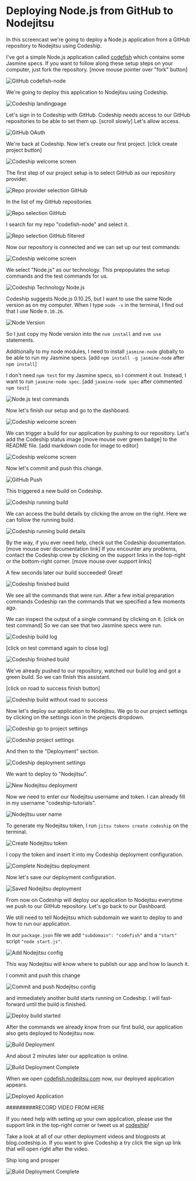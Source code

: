 












Deploying Node.js from GitHub to Nodejitsu
======================

In this screencast we're going to deploy a Node.js application from a GitHub repository to Nodejitsu using Codeship.





I've got a simple Node.js application called [codefish][codefish-repo] which contains some Jasmine specs. If you want to follow along these setup steps on your computer, just fork the repository. [move mouse pointer over "fork" button]

![GitHub codefish-node][screenshot-repository]





We're going to deploy this application to Nodejitsu using Codeship.

![Codeship landingpage][screenshot-codefish-landingpage]

Let's sign in to Codeship with GitHub. Codeship needs access to our GitHub repositories to be able to set them up. [scroll slowly] Let's allow access.

![GitHub OAuth][screenshot-oauth]

We're back at Codeship. Now let's create our first project. [click create project button]

![Codeship welcome screen][screenshot-codeship-welcome]





The first step of our project setup is to select GitHub as our repository provider.

![Repo provider selection GitHub][screenshot-repo-provider-selection]

In the list of my GitHub repositories

![Repo selection GitHub][screenshot-repo-selection]

I search for my repo "codefish-node" and select it.

![Repo selection GitHub filtered][screenshot-repo-selection-filtered]

Now our repository is connected and we can set up our test commands:

![Codeship welcome screen][screenshot-codeship-technology]

We select "Node.js" as our technology. This prepopulates the setup commands and the test commands for us.

![Codeship Technology Node.js][screenshot-codeship-technology-selected]





Codeship suggests Node.js 0.10.25, but I want to use the same Node version as on my computer. When I type `node -v` in the terminal, I find out that I use Node `0.10.26`.

![Node Version][screenshot-technology-version]

So I just copy my Node version into the `nvm install` and `nvm use` statements.

Additionally to my node modules, I need to install `jasmine-node` globally to be able to run my Jasmine specs. [add `npm install -g jasmine-node` after `npm install`]

I don't need `npm test` for my Jasmine specs, so I comment it out. Instead, I want to run `jasmine-node spec`. [add `jasmine-node spec` after commented `npm test`]

![Node.js test commands][screenshot-test-commands]





Now let's finish our setup and go to the dashboard.

![Codeship welcome screen][screenshot-codeship-dasboard]





We can trigger a build for our application by pushing to our repository. Let's add the Codeship status image [move mouse over green badge] to the README file.
[add markdown code for image to editor]

![Codeship welcome screen][screenshot-codeship-image]

Now let's commit and push this change.

![GitHub Push][screenshot-codeship-push]

This triggered a new build on Codeship.

![Codeship running build][screenshot-first-build-running]

We can access the build details by clicking the arrow on the right. Here we can follow the running build.

![Codeship running build details][screenshot-first-build-running-details]

By the way, if you ever need help, check out the Codeship documentation. [move mouse over documentation link] If you encounter any problems, contact the Codeship crew by clicking on the support links in the top-right or the bottom-right corner. [move mouse over support links]

A few seconds later our build succeeded! Great!

![Codeship finished build][screenshot-first-build-finished]

We see all the commands that were run. After a few initial preparation commands Codeship ran the commands that we specified a few moments ago.





We can inspect the output of a single command by clicking on it.
[click on test command]
So we can see that two Jasmine specs were run.

![Codeship build log][screenshot-build-log]

[click on test command again to close log]

![Codeship finished build][screenshot-first-build-finished]





We've already pushed to our repository, watched our build log and got a green build. So we can finish this assistant.

[click on road to success finish button]

![Codeship build without road to success][screenshot-build-without-road-to-success]





Now let's deploy our application to Nodejitsu. We go to our project settings by clicking on the settings icon in the projects dropdown.

![Codeship go to project settings][screenshot-go-to-project-settings]

![Codeship project settings][screenshot-project-settings]

And then to the "Deployment" section.

![Codeship deployment settings][screenshot-deployment-settings]

We want to deploy to "Nodejitsu".

![New Nodejitsu deployment][screenshot-new-deployment]





Now we need to enter our Nodejitsu username and token. I can already fill in my username "codeship-tutorials".

![Nodejitsu user name][screenshot-deployment-username]

To generate my Nodejitsu token, I run `jitsu tokens create codeship` on the terminal.

![Create Nodejitsu token][screenshot-create-deployment-token]

I copy the token and insert it into my Codeship deployment configuration.





![Complete Nodejitsu deployment][screenshot-complete-deployment]

Now let's save our deployment configuration.

![Saved Nodejitsu deployment][screenshot-saved-deployment]

From now on Codeship will deploy our application to Nodejitsu everytime we push to our GitHub repository.
Let's go back to our Dashboard.





We still need to tell Nodejitsu which subdomain we want to deploy to and how to run our application.

In our `package.json` file we add `"subdomain": "codefish"` and a `"start"` script `"node start.js"`.

![Add Nodejitsu config][screenshot-add-deployment-config]

This way Nodejitsu will know where to publish our app and how to launch it.

I commit and push this change

![Commit and push Nodejitsu config][screenshot-commit-and-push-deployment-config]





and immediately another build starts running on Codeship. I will fast-forward until the build is finished.

![Deploy build started][screenshot-deploy-build-started]

After the commands we already know from our first build, our application also gets deployed to Nodejitsu now.

![Build Deployment][screenshot-build-deployment]

And about 2 minutes later our application is online.

![Build Deployment Complete][screenshot-build-deployment-complete]





When we open [codefish.nodejitsu.com][codefish-live] now, our deployed application appears.

![Deployed Application][screenshot-deployed-application]

#########RECORD VIDEO FROM HERE

If you need help with setting up your own application, please use the support link in the top-right corner or tweet us at [codeship][codeship-twitter]!

Take a look at all of our other deployment videos and blogposts at blog.codeship.io.
If you want to give Codeship a try click the sign up link that will open right after the video.

Ship long and prosper

![Build Deployment Complete][screenshot-build-deployment-complete]



 [codeship]: https://www.codeship.io/
 [codeship-twitter]: http://www.twitter.com/codeship
 
 [codefish-repo]: https://github.com/codeship-tutorials/codefish-node
 
 
 [codefish-live]: http://codefish.nodejitsu.com
 
 [screenshot-repository]: https://raw.githubusercontent.com/codeship/screencast-storyboards/node-github-nodejitsu/screenshots/github/codefish-node/repository.png
 [screenshot-codefish-landingpage]: https://raw.githubusercontent.com/codeship/screencast-storyboards/node-github-nodejitsu/screenshots/codeship-landingpage.png
 [screenshot-oauth]: https://raw.githubusercontent.com/codeship/screencast-storyboards/node-github-nodejitsu/screenshots/github/oauth.png
 [screenshot-codeship-welcome]: https://raw.githubusercontent.com/codeship/screencast-storyboards/node-github-nodejitsu/screenshots/codeship-welcome.png
 [screenshot-repo-provider-selection]: https://raw.githubusercontent.com/codeship/screencast-storyboards/node-github-nodejitsu/screenshots/github/repo-provider-selection.png
 [screenshot-repo-selection]: https://raw.githubusercontent.com/codeship/screencast-storyboards/node-github-nodejitsu/screenshots/repo-selection.png
 [screenshot-repo-selection-filtered]: https://raw.githubusercontent.com/codeship/screencast-storyboards/node-github-nodejitsu/screenshots/node/codefish-node-selection-filtered.png
 [screenshot-codeship-technology]: https://raw.githubusercontent.com/codeship/screencast-storyboards/node-github-nodejitsu/screenshots/codeship-technology.png
 [screenshot-codeship-technology-selected]: https://raw.githubusercontent.com/codeship/screencast-storyboards/node-github-nodejitsu/screenshots/node/codeship-technology.png
 [screenshot-technology-version]: https://raw.githubusercontent.com/codeship/screencast-storyboards/node-github-nodejitsu/screenshots/node/technology-version.png
 [screenshot-test-commands]: https://raw.githubusercontent.com/codeship/screencast-storyboards/node-github-nodejitsu/screenshots/node/test-commands.png
 [screenshot-codeship-dasboard]: https://raw.githubusercontent.com/codeship/screencast-storyboards/node-github-nodejitsu/screenshots/github/codefish-node/codeship-dashboard.png
 [screenshot-codeship-image]: https://raw.githubusercontent.com/codeship/screencast-storyboards/node-github-nodejitsu/screenshots/node/codeship-image.png
 [screenshot-codeship-readme]: https://raw.githubusercontent.com/codeship/screencast-storyboards/node-github-nodejitsu/screenshots/node/readme.png
 [screenshot-codeship-push]: https://raw.githubusercontent.com/codeship/screencast-storyboards/node-github-nodejitsu/screenshots/github/codefish-node/push.png
 [screenshot-first-build-running]: https://raw.githubusercontent.com/codeship/screencast-storyboards/node-github-nodejitsu/screenshots/node/first-build-running.png
 [screenshot-first-build-running-details]: https://raw.githubusercontent.com/codeship/screencast-storyboards/node-github-nodejitsu/screenshots/github/codefish-node/first-build-running-details.png
 [screenshot-first-build-finished]: https://raw.githubusercontent.com/codeship/screencast-storyboards/node-github-nodejitsu/screenshots/github/codefish-node/first-build-finished.png
 [screenshot-build-log]: https://raw.githubusercontent.com/codeship/screencast-storyboards/node-github-nodejitsu/screenshots/github/codefish-node/build-log.png
 [screenshot-build-without-road-to-success]: https://raw.githubusercontent.com/codeship/screencast-storyboards/node-github-nodejitsu/screenshots/github/codefish-node/build-without-road-to-success.png
 [screenshot-go-to-project-settings]: https://raw.githubusercontent.com/codeship/screencast-storyboards/node-github-nodejitsu/screenshots/github/codefish-node/go-to-project-settings.png
 [screenshot-project-settings]: https://raw.githubusercontent.com/codeship/screencast-storyboards/node-github-nodejitsu/screenshots/node/project-settings.png
 [screenshot-deployment-settings]: https://raw.githubusercontent.com/codeship/screencast-storyboards/node-github-nodejitsu/screenshots/node/deployment-settings.png
 [screenshot-new-deployment]: https://raw.githubusercontent.com/codeship/screencast-storyboards/node-github-nodejitsu/screenshots/node/nodejitsu/new-deployment.png
 [screenshot-heroku-apps]: https://raw.githubusercontent.com/codeship/screencast-storyboards/node-github-nodejitsu/screenshots/nodejitsu/heroku-apps.png
 [screenshot-create-heroku-app]: https://raw.githubusercontent.com/codeship/screencast-storyboards/node-github-nodejitsu/screenshots/nodejitsu/create-heroku-app.png
 [screenshot-heroku-app-created]: https://raw.githubusercontent.com/codeship/screencast-storyboards/node-github-nodejitsu/screenshots/nodejitsu/heroku-app-created.png
 [screenshot-heroku-deployment-name]: https://raw.githubusercontent.com/codeship/screencast-storyboards/node-github-nodejitsu/screenshots/node/nodejitsu/heroku-deployment-name.png
 [screenshot-show-api-key]: https://raw.githubusercontent.com/codeship/screencast-storyboards/node-github-nodejitsu/screenshots/nodejitsu/show-api-key.png
 [screenshot-complete-deployment]: https://raw.githubusercontent.com/codeship/screencast-storyboards/node-github-nodejitsu/screenshots/node/nodejitsu/complete-deployment.png
 [screenshot-saved-deployment]: https://raw.githubusercontent.com/codeship/screencast-storyboards/node-github-nodejitsu/screenshots/node/nodejitsu/saved-deployment.png
 [screenshot-added-paragraph]: https://raw.githubusercontent.com/codeship/screencast-storyboards/node-github-nodejitsu/screenshots/node/added-paragraph.png
 [screenshot-commit-and-push-paragraph]: https://raw.githubusercontent.com/codeship/screencast-storyboards/node-github-nodejitsu/screenshots/github/codefish-node/commit-and-push-paragraph.png
 [screenshot-deploy-build-started]: https://raw.githubusercontent.com/codeship/screencast-storyboards/node-github-nodejitsu/screenshots/node/nodejitsu/deploy-build-started.png
 [screenshot-build-deployment]: https://raw.githubusercontent.com/codeship/screencast-storyboards/node-github-nodejitsu/screenshots/node/nodejitsu/build-deployment.png
 [screenshot-build-deployment-complete]: https://raw.githubusercontent.com/codeship/screencast-storyboards/node-github-nodejitsu/screenshots/node/nodejitsu/build-deployment-complete.png
 [screenshot-deployed-application]: https://raw.githubusercontent.com/codeship/screencast-storyboards/node-github-nodejitsu/screenshots/node/nodejitsu/deployed-application.png
 [screenshot-select-post-hook]: https://raw.githubusercontent.com/codeship/screencast-storyboards/node-github-nodejitsu/screenshots/github/codefish-node/select-post-hook.png
 [screenshot-paste-hook-url]: https://raw.githubusercontent.com/codeship/screencast-storyboards/node-github-nodejitsu/screenshots/github/codefish-node/paste-hook-url.png
 [screenshot-hook-added]: https://raw.githubusercontent.com/codeship/screencast-storyboards/node-github-nodejitsu/screenshots/github/codefish-node/hook-added.png
 [screenshot-deployment-username]: https://raw.githubusercontent.com/codeship/screencast-storyboards/node-github-nodejitsu/screenshots/node/nodejitsu/username.png
 [screenshot-create-deployment-token]: https://raw.githubusercontent.com/codeship/screencast-storyboards/node-github-nodejitsu/screenshots/node/nodejitsu/create-token.png
 [screenshot-add-deployment-config]: https://raw.githubusercontent.com/codeship/screencast-storyboards/node-github-nodejitsu/screenshots/nodejitsu/add-config.png
 [screenshot-commit-and-push-deployment-config]: https://raw.githubusercontent.com/codeship/screencast-storyboards/node-github-nodejitsu/screenshots/github/codefish-node/nodejitsu/commit-and-push-deployment-config.png
 [screenshot-dotcloud-api-key]: https://raw.githubusercontent.com/codeship/screencast-storyboards/node-github-nodejitsu/screenshots/nodejitsu/api-key.png
 [screenshot-dotcloud-deployment-api-key]: https://raw.githubusercontent.com/codeship/screencast-storyboards/node-github-nodejitsu/screenshots/node/nodejitsu/deployment-api-key.png
 [screenshot-dotcloud-yml]: https://raw.githubusercontent.com/codeship/screencast-storyboards/node-github-nodejitsu/screenshots/node/nodejitsu/dotcloud-yml.png
 [screenshot-dotcloud-wsgi-py]: https://raw.githubusercontent.com/codeship/screencast-storyboards/node-github-nodejitsu/screenshots/node/nodejitsu/wsgi-py.png
 [screenshot-deployment-documentation-page]: https://raw.githubusercontent.com/codeship/screencast-storyboards/node-github-nodejitsu/screenshots/node/nodejitsu/documentation-page.png
 [screenshot-empty-deployment]: https://raw.githubusercontent.com/codeship/screencast-storyboards/node-github-nodejitsu/screenshots/node/nodejitsu/empty-deployment.png
 [screenshot-deployment-home-page]: https://raw.githubusercontent.com/codeship/screencast-storyboards/node-github-nodejitsu/screenshots/nodejitsu/home-page.png
 [screenshot-new-deployment-app]: https://raw.githubusercontent.com/codeship/screencast-storyboards/node-github-nodejitsu/screenshots/node/nodejitsu/new-deployment-app.png
 [screenshot-deployment-oauth]: https://raw.githubusercontent.com/codeship/screencast-storyboards/node-github-nodejitsu/screenshots/nodejitsu/oauth.png
 [screenshot-app-yml]: https://raw.githubusercontent.com/codeship/screencast-storyboards/node-github-nodejitsu/screenshots/node/nodejitsu/app-yml.png
 [screenshot-install-tool]: https://raw.githubusercontent.com/codeship/screencast-storyboards/node-github-nodejitsu/screenshots/nodejitsu/install-tool.png
 [screenshot-sign-in-to-deployment]: https://raw.githubusercontent.com/codeship/screencast-storyboards/node-github-nodejitsu/screenshots/nodejitsu/sign-in-to-deployment.png
 [screenshot-create-api-token]: https://raw.githubusercontent.com/codeship/screencast-storyboards/node-github-nodejitsu/screenshots/nodejitsu/create-api-token.png
 [screenshot-insert-api-token]: https://raw.githubusercontent.com/codeship/screencast-storyboards/node-github-nodejitsu/screenshots/nodejitsu/insert-api-token.png
 [screenshot-look-up-url]: https://raw.githubusercontent.com/codeship/screencast-storyboards/node-github-nodejitsu/screenshots/nodejitsu/look-up-url.png

